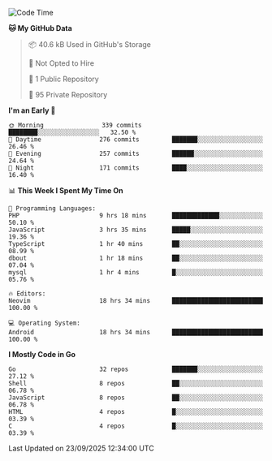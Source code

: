
<!--START_SECTION:waka-->
![Code Time](http://img.shields.io/badge/Code%20Time-6%2C297%20hrs%201%20min-blue)

**🐱 My GitHub Data** 

> 📦 40.6 kB Used in GitHub's Storage 
 > 
> 🚫 Not Opted to Hire
 > 
> 📜 1 Public Repository 
 > 
> 🔑 95 Private Repository 
 > 
**I'm an Early 🐤** 

```text
🌞 Morning                339 commits         ████████░░░░░░░░░░░░░░░░░   32.50 % 
🌆 Daytime                276 commits         ███████░░░░░░░░░░░░░░░░░░   26.46 % 
🌃 Evening                257 commits         ██████░░░░░░░░░░░░░░░░░░░   24.64 % 
🌙 Night                  171 commits         ████░░░░░░░░░░░░░░░░░░░░░   16.40 % 
```


📊 **This Week I Spent My Time On** 

```text
💬 Programming Languages: 
PHP                      9 hrs 18 mins       █████████████░░░░░░░░░░░░   50.10 % 
JavaScript               3 hrs 35 mins       █████░░░░░░░░░░░░░░░░░░░░   19.36 % 
TypeScript               1 hr 40 mins        ██░░░░░░░░░░░░░░░░░░░░░░░   08.99 % 
dbout                    1 hr 18 mins        ██░░░░░░░░░░░░░░░░░░░░░░░   07.04 % 
mysql                    1 hr 4 mins         █░░░░░░░░░░░░░░░░░░░░░░░░   05.76 % 

🔥 Editors: 
Neovim                   18 hrs 34 mins      █████████████████████████   100.00 % 

💻 Operating System: 
Android                  18 hrs 34 mins      █████████████████████████   100.00 % 
```

**I Mostly Code in Go** 

```text
Go                       32 repos            ███████░░░░░░░░░░░░░░░░░░   27.12 % 
Shell                    8 repos             ██░░░░░░░░░░░░░░░░░░░░░░░   06.78 % 
JavaScript               8 repos             ██░░░░░░░░░░░░░░░░░░░░░░░   06.78 % 
HTML                     4 repos             █░░░░░░░░░░░░░░░░░░░░░░░░   03.39 % 
C                        4 repos             █░░░░░░░░░░░░░░░░░░░░░░░░   03.39 % 
```




 Last Updated on 23/09/2025 12:34:00 UTC
<!--END_SECTION:waka-->
